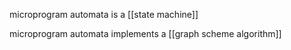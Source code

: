 microprogram automata is a [[state machine]]

microprogram automata implements a [[graph scheme algorithm]]